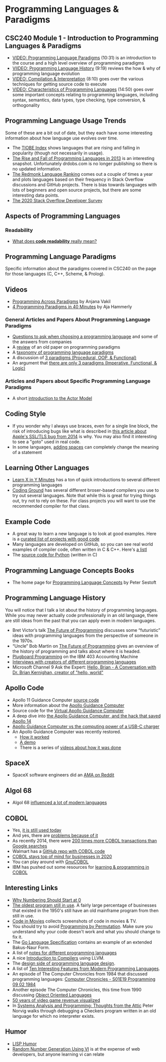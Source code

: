 # Programming Languages & Paradigms

## CSC240 Module 1 - Introduction to Programming Languages & Paradigms

- [VIDEO: Programming Language Paradigms](https://youtu.be/dBiPRIfi4uE) (10:31) is an introduction to the course and a high level overview of programming paradigms
- [VIIDEO: Programming Language History](https://youtu.be/MzwnYGgTX4Y) (9:19) reviews the how & why of programming language evolution
- [VIDEO: Compilation & Interpretation](https://youtu.be/kyjRqcP4DkM) (8:10) goes over the various techniques for getting source code to execute
- [VIDEO: Characteristics of Programming Languages](https://youtu.be/Urqf4QOsOQM) (14:50) goes over some important concepts relating to programming languages, including syntax, semantics, data types, type checking, type conversion, & orthogonality

## Programming Language Usage Trends

Some of these are a bit out of date, but they each have some interesting information about how language use evolves over time.

- The [TIOBE Index](http://www.tiobe.com/tiobe-index//?imm_mid=0deb02&cmp=em-prog-na-na-newsltr_20160109) shows languages that are rising and falling in popularity (though not necessarily in usage).
- [The Rise and Fall of Programming Languages in 2013](http://www.drdobbs.com/jvm/the-rise-and-fall-of-languages-in-2013/240165192) is an interesting snapshot.  Unfortunately drdobs.com is no longer publishing so there is no updated information.
- [The Redmonk Language Ranking](https://redmonk.com/sogrady/2020/02/28/language-rankings-1-20/) comes out a couple of times a year and plots languages based on their frequency in Stack Overflow discussions and GitHub projects.  There is bias towards languages with lots of beginners and open source projects, but there are some interesting data points.
- [The 2020 Stack Overflow Developer Survey](https://stackoverflow.blog/2020/05/27/2020-stack-overflow-developer-survey-results/)

## Aspects of Programming Languages

### Readability

- [What does **code readability** really mean?](http://typicalprogrammer.com/what-does-code-readability-mean)

## Programming Language Paradigms

Specific information about the paradigms covered in CSC240 on the page for those languages (C, C++, Scheme, & Prolog).

## Videos

- [Programming Across Paradigms](https://youtu.be/Pg3UeB-5FdA) by Anjana Vakil
- [4 Programming Paradigms in 40 Minutes](https://youtu.be/cgVVZMfLjEI) by Aja Hammerly

### General Articles and Papers About Programming Language Paradigms

- [Questions to ask when choosing a programming language](https://shekhargulati.com/2021/02/12/questions-to-ask-when-choosing-a-programming-language/) and some of the answers from companies
- A [review](https://blog.acolyer.org/2018/01/29/the-paradigms-of-programming/) of an old paper on programming paradigms
- A [taxonomy of programming language paradigms](https://www.info.ucl.ac.be/~pvr/paradigms.html)
- A discussion of [3 paradigms (Procedural, OOP, & Functional)](https://dev.to/ericnormand/programming-paradigms-and-the-procedural-paradox)
- An argument that [there are only 3 paradigms (Imperative, Functional, & Logic)](http://wiki.c2.com/?ThereAreExactlyThreeParadigms)

### Articles and Papers about Specific Programming Language Paradigms

- A short [introduction to the Actor Model](https://www.brianstorti.com/the-actor-model/)

## Coding Style

- If you wonder why I always use braces, even for a single line block, the risk of introducing bugs like what is described in [this article about Apple's SSL/TLS bug from 2014](https://www.imperialviolet.org/2014/02/22/applebug.html) is why.  You may also find it interesting to see a "goto" used in real code.
- In some languages, [adding spaces](https://en.wikipedia.org/wiki/ABAP#Spaces) can completely change the meaning of a statement

## Learning Other Languages

- [Learn X in Y Minutes](https://learnxinyminutes.com/) has a ton of quick introductions to several different programming languages
- [Coding Ground](http://www.tutorialspoint.com/codingground.htm) has several different broser-based compilers you use to try out several languages.  Note that while this is great for trying things out, try not to rely on these.  For class projects you will want to use the recommended compiler for that class.

## Example Code

- A great way to learn a new language is to look at good examples.  Here is a [curated list of projects with good code](https://github.com/CodeReaderMe/awesome-code-reading)
- Many languages are developed on GitHub, so you can see real world examples of compiler code, often written in C & C++.  Here's [a listl](https://github.com/showcases/programming-languages)
- The [source code for Python](https://www.python.org/downloads/source/) (written in C)

## Programming Language Concepts Books

- The home page for [Programming Language Concepts](https://www.itu.dk/~sestoft/plc/) by Peter Sestoft

## Programming Language History

You will notice that I talk a lot about the history of programming languages.  While you may never actually code professionally in an old language, there are still ideas from the past that you can apply even in modern languages.

- Bret Victor’s talk [The Future of Programming](https://www.youtube.com/watch?v=8pTEmbeENF4) discusses some “futuristic” ideas with programming languages from the perspective of someone in the 1970s.
- “Uncle” Bob Martin on [The Future of Programming](https://www.youtube.com/watch?v=ecIWPzGEbFc) gives an overview of the history of programming and talks about where it is headed.
- [Plugboard Programming](http://www.righto.com/2017/04/1950s-tax-preparation-plugboard.html) on the IBM 403 Accounting Machine
- [Interviews with creators of different programming languages](http://www.math.bas.bg/bantchev/misc/az.pdf)
- Microsoft Channel 9 Ask the Expert: [Hello, Brian - A Conversation with Dr. Brian Kernighan, creator of "hello, world"](https://channel9.msdn.com/Shows/Ask-the-Expert/Ask-the-Expert-Hello-Brian-A-conversation-with-Dr-Brian-Kernighan-creator-of-hello-world)

## Apollo Code

- Apollo 11 Guidance Computer [source code](https://github.com/chrislgarry/Apollo-11)
- More information about the [Apollo Guidance Computer](http://www.ibiblio.org/apollo/)
- Source code for the [Virtual Apollo Guidance Computer](https://github.com/virtualagc/virtualagc)
- A deep dive into [the Apollo Guidance Computer, and the hack that saved Apollo 14](https://arstechnica.com/science/2020/01/a-deep-dive-into-the-apollo-guidance-computer-and-the-hack-that-saved-apollo-14)
- [Apollo Guidance Computer vs the computing power of a USB-C charger](https://forrestheller.com/Apollo-11-Computer-vs-USB-C-chargers.html)
- An Apollo Guidance Computer was recently restored.
  - [How it worked](https://www.youtube.com/watch?v=xx7Lfh5SKUQ)
  - [A demo](https://www.youtube.com/watch?v=YTk7jyiaE1U)
  - There is a series of [videos about how it was done](https://www.youtube.com/watch?v=2KSahAoOLdU&list=PL-_93BVApb59FWrLZfdlisi_x7-Ut_-w7)

## SpaceX

- SpaceX software engineers did an [AMA on Reddit](https://www.reddit.com/r/IAmA/comments/1853ap/we_are_spacex_software_engineers_we_launch/)

## Algol 68

- Algol 68 [influenced a lot of modern languages](https://accu.org/index.php/journals/2586)

## COBOL

- Yes, [it is still used today](https://www.tpr.org/post/how-cobol-still-powers-global-economy-60-years-old)
- And yes, there are [problems because of it](https://www.bloomberg.com/news/articles/2020-04-13/an-ancient-computer-language-is-slowing-america-s-giant-stimulus)
- As recently 2014, there were [200 times more COBOL transactions than Google searches](https://www.siliconrepublic.com/enterprise/legacy-issues-200-times-more-cobol-transactions-today-than-google-searches)
- Walmart has a [GitHub repo with COBOL code](https://github.com/walmartlabs/zFAM/blob/master/Source/ZFAM007.cbl)
- [COBOL stays top of mind for businesses in 2020](https://www.techradar.com/news/cobol-remains-an-important-programming-priority)
- You can play around with [GnuCOBOL](https://en.wikipedia.org/wiki/GnuCOBOL)
- IBM has pushed out some resources for [learning & programming in COBOL](https://newsroom.ibm.com/2020-04-09-IBM-and-Open-Mainframe-Project-Mobilize-to-Connect-States-with-COBOL-Skills)

## Interesting Links

- [Why Numbering Should Start at 0](https://www.cs.utexas.edu/users/EWD/transcriptions/EWD08xx/EWD831.html)
- [The oldest program still in use](https://www.technologyreview.com/s/538966/what-is-the-oldest-computer-program-still-in-use/).  A fairly large percentage of businesses that existed in the 1950's still have an old mainframe program from then still in use.
- [Code in Movies](https://moviecode.tumblr.com/) collects screenshots of code in movies & TV.
- You should try to avoid [Programming by Permutation](https://en.wikipedia.org/wiki/Programming_by_permutation).  Make sure you understand why your code doesn't work and what you should change to fix it.
- The [Go Language Specification](https://golang.org/ref/spec) contains an example of an extended Bakus-Naur Form.
- A list of [notes for different programming languages](http://goalkicker.com/)
- A nice [Introduction to Compilers](https://nicoleorchard.com/blog/compilers) using LLVM.
- The [design side of programming language design](http://tomasp.net/blog/2017/design-side-of-pl/).
- A list of [Ten Interesting Features from Modern Programming Languages](https://medium.com/@kasperpeulen/10-features-from-various-modern-languages-that-i-would-like-to-see-in-any-programming-language-f2a4a8ee6727).
- An episode of The Computer Chronicles from 1984 that discussed programming languages: [Computer Chronicles - S01E19 Programming 09 02 1984](https://www.youtube.com/watch?v=Jtvgf_CyiS0)
- Another episode The Computer Chronicles, this time from 1990 discussing [Object Oriented Languages](https://www.youtube.com/watch?v=TcrmLfQx_to)
- [50 years of video game revenue visualized](https://www.visualcapitalist.com/50-years-gaming-history-revenue-stream/)
- In [Systems Analysis and Programming: Thoughts from the Attic](http://norvig.com/sciam/sciam.html) Peter Norvig walks through debugging a Checkers program written in an old language for which no interpreter exists.  

## Humor

- [LISP Humor](http://wiki.c2.com/?LispHumor)
- [Random Number Generation Using VI](https://comic.browserling.com/20) is at the expense of web developers, but anyone learning vi can relate
